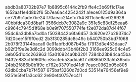 abdb0a80702b97e7
1b8895c6144c2fb9
ffe4c3b69f1c17ae
1652aaf1e4d8b2f6
5b7ea6a44254242f
a1ece0125d9a364a
ce77b9c1ade7be24
f70aeac2f4efc754
8f11c5e6ae026928
40bbfdca30d8baf1
3566dcb7c3082a9c
351e5c83df25eaa6
c9964c7945d1f68e
b0e9f707550774fe
f2e072da87d44f67
954c6a3db8a7bd0a
f5038442b6fa6457
3d620e27b29374c7
7d20cee15f9f0cd2
2b3f30285dc8c49c
b540750b3bd7f068
2b078f33144baca6
0e91abfbd087b45a
f7913d3e453daac7
b92f3f9e3e3d6c2d
3099ddb43b48f2b3
3166ee925c04c4e5
3eb05d1c4c263963
15a010924a0b3201
7384b23b84ca45ba
9432e883cf59609c
e3ccfeb53adda617
d6865033a5b365dc
24bb2f886b0b1f9c
c762e33791ed41df
7cacc0962b05e805
62db0cba7b7f4587
675baf3260d7d0cd
53514e76456ef9e9
9251e5fef1a3cc62
2e90ef40757ec411
